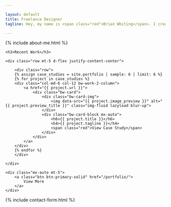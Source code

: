 ```yaml
---

layout: default
title: Freelance Designer
tagline: Hey, my name is <span class="red">Brian Whiting</span>. I create detailed, custom, modern <span class="red">high-quality designs</span> for your brand needs

---
```


{% include about-me.html %}

<div id="showcase-work" class="container p-5 text-center">
	
	<h3>Recent Work</h3>
		
	<div class="row mt-5 d-flex justify-content-center">
			
		<div class="row">
		{% assign case_studies = site.portfolio | sample: 6 | limit: 6 %}
        {% for project in case_studies %}
        <div class="col-md-6 col-12 bw-work-2-column">
            <a href="{{ project.url }}">
                <div class="bw-card">
                    <div class="bw-card-img">
                        <img data-src="{{ project.image_preview }}" alt="{{ project.preview_title }}" class="img-fluid lazyload blur-up">
                    </div>
                    <div class="bw-card-block mx-auto">
                        <h6>{{ project.title }}</h6>
                        <h4>{{ project.tagline }}</h4>
                        <span class="red">View Case Study</span>
                    </div>
                </div>
            </a>
        </div>
        {% endfor %}
        </div>
		
	</div>
	
	<div class="mx-auto mt-5">
		<a class="btn btn-primary-solid" href="/portfolio/">
			View More
		</a>
	</div>

</div>

{% include contact-form.html %}